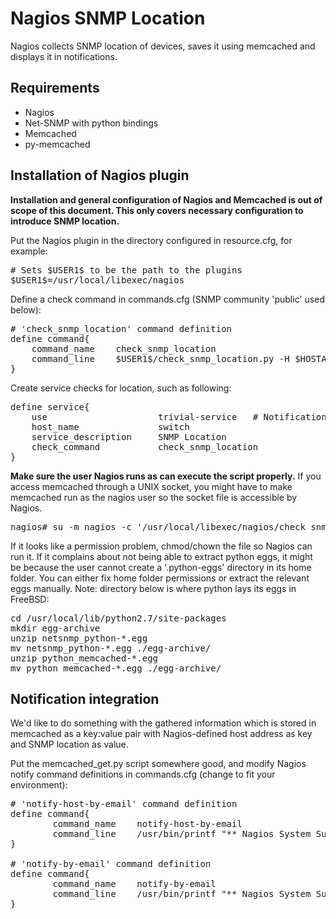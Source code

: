 Nagios SNMP Location
====================

Nagios collects SNMP location of devices, saves it using memcached and displays it in notifications.

Requirements
------------

* Nagios
* Net-SNMP with python bindings
* Memcached
* py-memcached

Installation of Nagios plugin
-----------------------------

**Installation and general configuration of Nagios and Memcached is out of scope of this document. This only covers necessary configuration to introduce SNMP location.**

Put the Nagios plugin in the directory configured in resource.cfg, for example:
<pre>
# Sets $USER1$ to be the path to the plugins
$USER1$=/usr/local/libexec/nagios
</pre>

Define a check command in commands.cfg (SNMP community 'public' used below):
<pre>
# 'check_snmp_location' command definition
define command{
    command_name    check_snmp_location
    command_line    $USER1$/check_snmp_location.py -H $HOSTADDRESS$ -C public
}
</pre>

Create service checks for location, such as following:
<pre>
define service{
    use                     trivial-service   # Notifications disabled
    host_name               switch
    service_description     SNMP Location
    check_command           check_snmp_location
}
</pre>

__Make sure the user Nagios runs as can execute the script properly.__ If you access memcached through a UNIX socket, you might have to make memcached run as the nagios user so the socket file is accessible by Nagios.
<pre>
nagios# su -m nagios -c '/usr/local/libexec/nagios/check_snmp_location.py -H switch -C public'
</pre>

If it looks like a permission problem, chmod/chown the file so Nagios can run it. If it complains about not being able to extract python eggs, it might be because the user cannot create a '.python-eggs' directory in its home folder. You can either fix home folder permissions or extract the relevant eggs manually. Note: directory below is where python lays its eggs in FreeBSD:
<pre>
cd /usr/local/lib/python2.7/site-packages
mkdir egg-archive
unzip netsnmp_python-*.egg
mv netsnmp_python-*.egg ./egg-archive/
unzip python_memcached-*.egg
mv python_memcached-*.egg ./egg-archive/
</pre>

Notification integration
------------------------

We'd like to do something with the gathered information which is stored in memcached as a key:value pair with Nagios-defined host address as key and SNMP location as value.

Put the memcached_get.py script somewhere good, and modify Nagios notify command definitions in commands.cfg (change to fit your environment):
<pre>
# 'notify-host-by-email' command definition
define command{
        command_name    notify-host-by-email
        command_line    /usr/bin/printf "** Nagios System Surveillence **\n\nNotification Type: %b\nHost: %b\nState: %b\nAddress: %b\nInfo: %b\n\nDate/Time: %b\nLocation: %b" "$NOTIFICATIONTYPE$" "$HOSTNAME$" "$HOSTSTATE$" "$HOSTADDRESS$" "$HOSTOUTPUT$" "$LONGDATETIME$" "`/usr/local/bin/memcached_get.py $HOSTADDRESS$`" | /usr/bin/mail -s "Host $HOSTSTATE$ alert for $HOSTNAME$!" $CONTACTEMAIL$
}

# 'notify-by-email' command definition
define command{
        command_name    notify-by-email
        command_line    /usr/bin/printf "** Nagios System Surveillence **\n\nNotification Type: %b\n\nService: %b\nHost: %b\nAddress: %b\nState: %b\n\nDate/Time: %b\n\nAdditional Info:\n\n%b\nLocation: %b" "$NOTIFICATIONTYPE$" "$SERVICEDESC$" "$HOSTALIAS$" "$HOSTADDRESS$" "$SERVICESTATE$" "$LONGDATETIME$" "$SERVICEOUTPUT$" "`/usr/local/bin/memcached_get.py $HOSTADDRESS$`" | /usr/bin/mail -s "$NOTIFICATIONTYPE$ alert - $HOSTALIAS$/$SERVICEDESC$ is $SERVICESTATE$" $CONTACTEMAIL$
}
</pre>
